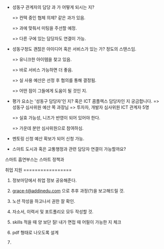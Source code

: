- 성동구 관계자의 담당 과 가 어떻게 되시는 지?

  => 컨텍 중인 협체 의제? 같은 과가 있음.

  => 과에 맞춰서 미팅을 주선할 예정.

  => 다른 구에 있는 담당자도 연결이 가능.

  

- 성동구청도 괜찮은 아이디어 혹은 서비스가 있는 가? 정도의 스탠스임.

  => 유니크한 아이템을 찾고 있음.

  => 바로 서비스 가능하면 더 좋음.

  => 실 사용 예산은 선정 후 협의를 통해 결정됨.

  => 어떤 점이 그들에게 도움이 될 것인 지.

  

- 평가 요소는 '성동구 담당자'인 지? 혹은 ICT 콤플렉스 담당자인 지 궁금합니다.
  => 성동구 심사위원 예산 쪽 과장님
  => 투자자, 개발자 심사위원 ICT 관계자 5명

  => 실효 가능성, 니즈가 반영이 되어 있어야 한다.

  => 가운데 분만 심사위원으로 참여하심.

  

- 멘토링 신청 예산 확보가 되어 신청 가능.

  

- 스마트 도시과 혹은 교통행정과 관련 담당자 연결이 가능할까요?



스마트 흡연부스는 스마트 정책과



취업 지원 =================

1. 정보마당에서 취업 정보 공유해준다.
2. grace-t@addinedu.com 으로 추후 과정(?)을 보고해드릴 것.

3. 노션 작성을 하고나서 권한 잘 확인.

4. 자소서, 이력서 및 포트폴리오 모두 작성할 것.

5. skills 적을 때 양 보단 질! 내가 면접 때 어필이 가능한 지 체크

6. pdf 형태로 나오도록 설계

7. 